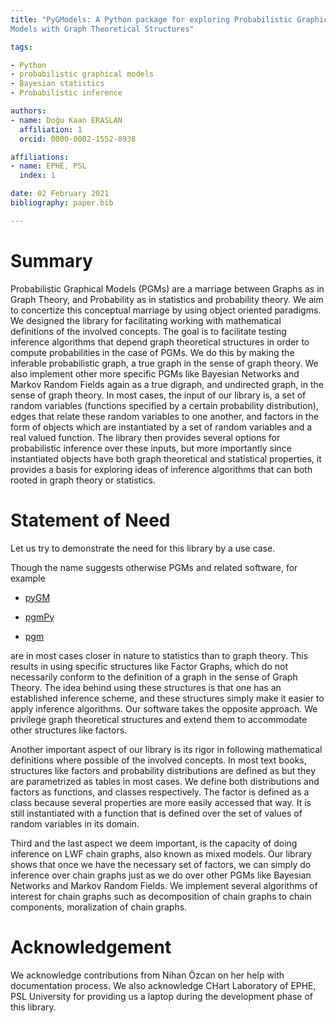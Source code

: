 ```yaml
---
title: "PyGModels: A Python package for exploring Probabilistic Graphical
Models with Graph Theoretical Structures"

tags:

- Python
- probabilistic graphical models
- Bayesian statistics
- Probabilistic inference

authors:
- name: Doğu Kaan ERASLAN
  affiliation: 1
  orcid: 0000-0002-1552-8938

affiliations:
- name: EPHE, PSL
  index: 1

date: 02 February 2021
bibliography: paper.bib

---
```


# Summary

Probabilistic Graphical Models (PGMs) are a marriage between Graphs as in
Graph Theory, and Probability as in statistics and probability theory. We aim
to concertize this conceptual marriage by using object oriented paradigms.
We designed the library for facilitating working with mathematical definitions
of the involved concepts. The goal is to facilitate testing inference
algorithms that depend graph theoretical structures in order to compute
probabilities in the case of PGMs. We do this by making the inferable
probabilistic graph, a true graph in the sense of graph theory. We also
implement other more specific PGMs like Bayesian Networks and Markov Random
Fields again as a true digraph, and undirected graph, in the sense of graph
theory. In most cases, the input of our library is, a set of random variables
(functions specified by a certain probability distribution), edges that relate
these random variables to one another, and factors in the form of objects
which are instantiated by a set of random variables and a real valued
function. The library then provides several options for probabilistic
inference over these inputs, but more importantly since instantiated objects
have both graph theoretical and statistical properties, it provides a basis
for exploring ideas of inference algorithms that can both rooted in graph
theory or statistics.

# Statement of Need

Let us try to demonstrate the need for this library by a use case.

Though the name suggests otherwise PGMs and related software, for example

- [pyGM](https://github.com/ihler/pyGM)

- [pgmPy](https://github.com/indapa/pgmPy)

- [pgm](https://github.com/paulorauber/pgm)

are in most cases closer in nature to statistics than to graph theory. This
results in using specific structures like Factor Graphs, which do not
necessarily conform to the definition of a graph in the sense of Graph Theory.
The idea behind using these structures is that one has an established
inference scheme, and these structures simply make it easier to apply
inference algorithms. Our software takes the opposite approach. We privilege
graph theoretical structures and extend them to accommodate other structures
like factors.

Another important aspect of our library is its rigor in following mathematical
definitions where possible of the involved concepts. In most text books,
structures like factors and probability distributions are defined as but they
are parametrized as tables in most cases. We define both distributions and
factors as functions, and classes respectively. The factor is defined as a
class because several properties are more easily accessed that way. It is
still instantiated with a function that is defined over the set of values of
random variables in its domain.

Third and the last aspect we deem important, is the capacity of doing
inference on LWF chain graphs, also known as mixed models. Our library shows
that once we have the necessary set of factors, we can simply do inference
over chain graphs just as we do over other PGMs like Bayesian Networks and
Markov Random Fields. We implement several algorithms of interest for chain
graphs such as decomposition of chain graphs to chain components, moralization
of chain graphs.

# Acknowledgement

We acknowledge contributions from Nihan Özcan on her help with documentation
process. We also acknowledge CHart Laboratory of EPHE, PSL University
for providing us a laptop during the development phase of this library.
